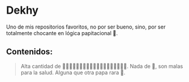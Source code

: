 # Dekhy
Uno de mis repositorios favoritos, no por ser bueno, sino, por ser totalmente chocante en lógica papitacional 🥔.

## Contenidos:
> Alta cantidad de 🥔🥔🥔🥔🥔🥔🥔🥔🥔🥔🥔🥔🥔🥔🥔🥔🥔🥔🥔.
> Nada de 🍟, son malas para la salud.
> Alguna que otra papa rara 🍠.
